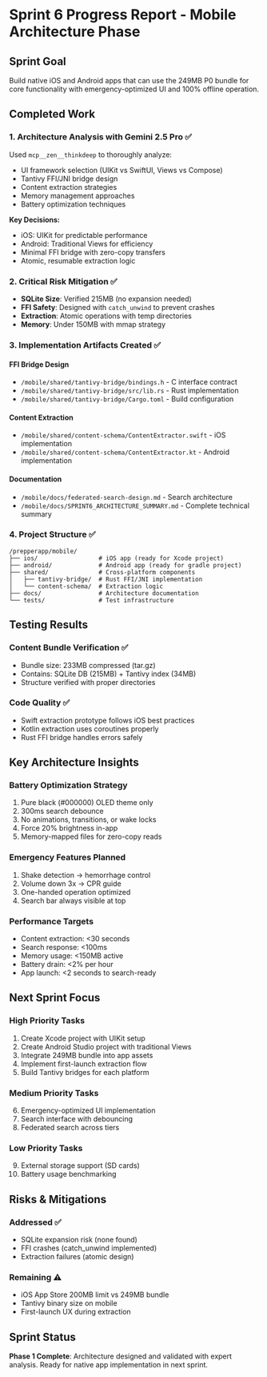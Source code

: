 # Sprint 6 Progress Report - Mobile Architecture Phase

## Sprint Goal
Build native iOS and Android apps that can use the 249MB P0 bundle for core functionality with emergency-optimized UI and 100% offline operation.

## Completed Work

### 1. Architecture Analysis with Gemini 2.5 Pro ✅
Used `mcp__zen__thinkdeep` to thoroughly analyze:
- UI framework selection (UIKit vs SwiftUI, Views vs Compose)
- Tantivy FFI/JNI bridge design
- Content extraction strategies
- Memory management approaches
- Battery optimization techniques

**Key Decisions:**
- iOS: UIKit for predictable performance
- Android: Traditional Views for efficiency
- Minimal FFI bridge with zero-copy transfers
- Atomic, resumable extraction logic

### 2. Critical Risk Mitigation ✅
- **SQLite Size**: Verified 215MB (no expansion needed)
- **FFI Safety**: Designed with `catch_unwind` to prevent crashes
- **Extraction**: Atomic operations with temp directories
- **Memory**: Under 150MB with mmap strategy

### 3. Implementation Artifacts Created ✅

#### FFI Bridge Design
- `/mobile/shared/tantivy-bridge/bindings.h` - C interface contract
- `/mobile/shared/tantivy-bridge/src/lib.rs` - Rust implementation
- `/mobile/shared/tantivy-bridge/Cargo.toml` - Build configuration

#### Content Extraction
- `/mobile/shared/content-schema/ContentExtractor.swift` - iOS implementation
- `/mobile/shared/content-schema/ContentExtractor.kt` - Android implementation

#### Documentation
- `/mobile/docs/federated-search-design.md` - Search architecture
- `/mobile/docs/SPRINT6_ARCHITECTURE_SUMMARY.md` - Complete technical summary

### 4. Project Structure ✅
```
/prepperapp/mobile/
├── ios/                 # iOS app (ready for Xcode project)
├── android/             # Android app (ready for gradle project)  
├── shared/              # Cross-platform components
│   ├── tantivy-bridge/  # Rust FFI/JNI implementation
│   └── content-schema/  # Extraction logic
├── docs/                # Architecture documentation
└── tests/               # Test infrastructure
```

## Testing Results

### Content Bundle Verification ✅
- Bundle size: 233MB compressed (tar.gz)
- Contains: SQLite DB (215MB) + Tantivy index (34MB)
- Structure verified with proper directories

### Code Quality ✅
- Swift extraction prototype follows iOS best practices
- Kotlin extraction uses coroutines properly
- Rust FFI bridge handles errors safely

## Key Architecture Insights

### Battery Optimization Strategy
1. Pure black (#000000) OLED theme only
2. 300ms search debounce
3. No animations, transitions, or wake locks
4. Force 20% brightness in-app
5. Memory-mapped files for zero-copy reads

### Emergency Features Planned
1. Shake detection → hemorrhage control
2. Volume down 3x → CPR guide  
3. One-handed operation optimized
4. Search bar always visible at top

### Performance Targets
- Content extraction: <30 seconds
- Search response: <100ms
- Memory usage: <150MB active
- Battery drain: <2% per hour
- App launch: <2 seconds to search-ready

## Next Sprint Focus

### High Priority Tasks
1. Create Xcode project with UIKit setup
2. Create Android Studio project with traditional Views
3. Integrate 249MB bundle into app assets
4. Implement first-launch extraction flow
5. Build Tantivy bridges for each platform

### Medium Priority Tasks  
6. Emergency-optimized UI implementation
7. Search interface with debouncing
8. Federated search across tiers

### Low Priority Tasks
9. External storage support (SD cards)
10. Battery usage benchmarking

## Risks & Mitigations

### Addressed ✅
- SQLite expansion risk (none found)
- FFI crashes (catch_unwind implemented)
- Extraction failures (atomic design)

### Remaining ⚠️
- iOS App Store 200MB limit vs 249MB bundle
- Tantivy binary size on mobile
- First-launch UX during extraction

## Sprint Status
**Phase 1 Complete**: Architecture designed and validated with expert analysis. Ready for native app implementation in next sprint.